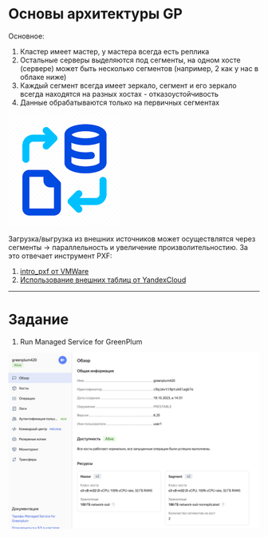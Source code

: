 # Основы архитектуры GP

Основное:
1. Кластер имеет мастер, у мастера всегда есть реплика
2. Остальные серверы выделяются под сегменты, на одном хосте (сервере) может быть несколько сегментов (например, 2 как у нас в облаке ниже)
3. Каждый сегмент всегда имеет зеркало, сегмент и его зеркало всегда находятся на разных хостах - отказоустойчивость
4. Данные обрабатываются только на первичных сегментах


![external-load.png](..%2Fimg%2Fexternal-load.png)

Загрузка/выгрузка из внешних источников может осуществлятся через сегменты -> параллельность и увеличение произволительностию.
За это отвечаeт инструмент PXF:
1. [intro_pxf от VMWare](https://docs.vmware.com/en/VMware-Greenplum-Platform-Extension-Framework/6.7/greenplum-platform-extension-framework/intro_pxf.html)
2. [Использование внешних таблиц от YandexCloud](https://cloud.yandex.ru/docs/managed-greenplum/operations/external-tables)

------------------------------
# Задание

1. Run Managed Service for GreenPlum

![cloud-gp-cluster-alive.png](..%2Fimg%2Fcloud-gp-cluster-alive.png)